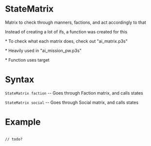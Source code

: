 # StateMatrix
<p>Matrix to check through manners, factions, and act accordingly to that
<p>Instead of creating a lot of ifs, a function was created for this
<p>* To check what each matrix does, check out "ai_matrix.p3s"
<p>* Heavily used in "ai_mission_pw.p3s"
<p>* Function uses target
<h1>Syntax</h1>
<p><code class="language-js">StateMatrix faction</code> -- Goes through Faction matrix, and calls states
<p><code class="language-js">StateMatrix social</code> -- Goes through Social matrix, and calls states
<h1>Example</h1>
<pre><code class="language-js">
// todo?
</code></pre>